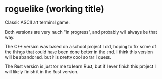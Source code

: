 # roguelike (working title)

Classic ASCII art terminal game.

Both versions are very much "in progress", and probably will always be that way.

The C++ version was based on a school project I did, hoping to fix some of the
things that could have been done better in the end. I think this version will be
abandoned, but it is pretty cool so far I guess.

The Rust version is just for me to learn Rust, but if I ever finish this project
I will likely finish it in the Rust version.
